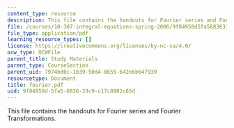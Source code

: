 ```yaml
---
content_type: resource
description: This file contains the handouts for Fourier series and Fourier Transformations.
file: /courses/18-307-integral-equations-spring-2006/9f84958d5fa5683633c9c17c8902c65d_fourier.pdf
file_type: application/pdf
learning_resource_types: []
license: https://creativecommons.org/licenses/by-nc-sa/4.0/
ocw_type: OCWFile
parent_title: Study Materials
parent_type: CourseSection
parent_uid: 7974bd0c-1b39-50d4-8655-642e6b647939
resourcetype: Document
title: fourier.pdf
uid: 9f84958d-5fa5-6836-33c9-c17c8902c65d
---
```

This file contains the handouts for Fourier series and Fourier Transformations.